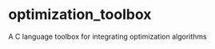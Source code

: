 optimization_toolbox
====================

A C language toolbox for integrating optimization algorithms
